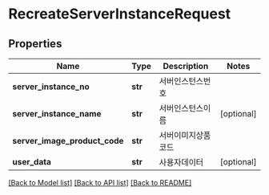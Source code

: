 # RecreateServerInstanceRequest

## Properties
Name | Type | Description | Notes
------------ | ------------- | ------------- | -------------
**server_instance_no** | **str** | 서버인스턴스번호 | 
**server_instance_name** | **str** | 서버인스턴스이름 | [optional] 
**server_image_product_code** | **str** | 서버이미지상품코드 | 
**user_data** | **str** | 사용자데이터 | [optional] 

[[Back to Model list]](../README.md#documentation-for-models) [[Back to API list]](../README.md#documentation-for-api-endpoints) [[Back to README]](../README.md)


